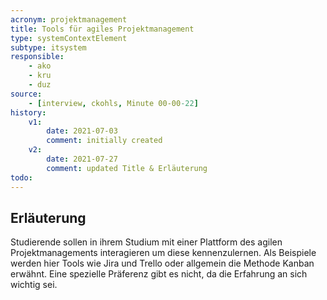 ```yaml
---
acronym: projektmanagement
title: Tools für agiles Projektmanagement
type: systemContextElement
subtype: itsystem
responsible:
    - ako
    - kru
    - duz
source:
    - [interview, ckohls, Minute 00-00-22]   
history:
    v1:
        date: 2021-07-03
        comment: initially created
    v2:
        date: 2021-07-27
        comment: updated Title & Erläuterung
todo:
---
```


## Erläuterung

Studierende sollen in ihrem Studium mit einer Plattform des agilen Projektmanagements interagieren um diese kennenzulernen.
Als Beispiele werden hier Tools wie Jira und Trello oder allgemein die Methode Kanban erwähnt. Eine spezielle Präferenz gibt es nicht, da die Erfahrung an sich wichtig sei.